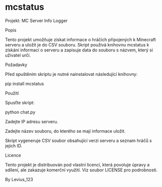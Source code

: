 # mcstatus
Projekt: MC Server Info Logger

Popis

Tento projekt umožňuje získat informace o hráčích připojených k Minecraft serveru a uložit je do CSV souboru. Skript používá knihovnu mcstatus k získání informací o serveru a zapisuje data do souboru s názvem, který si uživatel určí.

Požadavky

Před spuštěním skriptu je nutné nainstalovat následující knihovny:

pip install mcstatus

Použití

Spusťte skript:

python chat.py

Zadejte IP adresu serveru.

Zadejte název souboru, do kterého se mají informace uložit.

Skript vygeneruje CSV soubor obsahující verzi serveru a seznam hráčů s jejich ID.

Licence

Tento projekt je distribuován pod vlastní licencí, která povoluje úpravy a sdílení, ale zakazuje komerční využití. Viz soubor LICENSE pro podrobnosti.

By Levius_123




